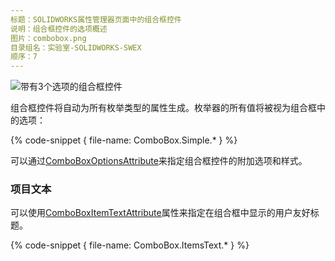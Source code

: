 ```yaml
---
标题：SOLIDWORKS属性管理器页面中的组合框控件
说明：组合框控件的选项概述
图片：combobox.png
目录组名：实验室-SOLIDWORKS-SWEX
顺序：7
---
```


![带有3个选项的组合框控件](combobox.png)

组合框控件将自动为所有枚举类型的属性生成。枚举器的所有值将被视为组合框中的选项：

{% code-snippet { file-name: ComboBox.Simple.* } %}

可以通过[ComboBoxOptionsAttribute](https://docs.codestack.net/swex/pmpage/html/T_CodeStack_SwEx_PMPage_Attributes_ComboBoxOptionsAttribute.htm)来指定组合框控件的附加选项和样式。

### 项目文本
可以使用[ComboBoxItemTextAttribute](https://docs.codestack.net/swex/pmpage/html/T_CodeStack_SwEx_PMPage_Attributes_ComboBoxItemTextAttribute.htm)属性来指定在组合框中显示的用户友好标题。

{% code-snippet { file-name: ComboBox.ItemsText.* } %}